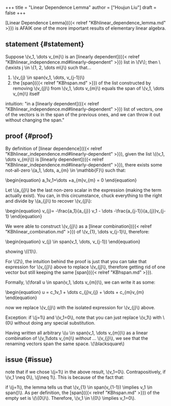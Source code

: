 +++
title = "Linear Dependence Lemma"
author = ["Houjun Liu"]
draft = false
+++

[Linear Dependence Lemma]({{< relref "KBhlinear_dependence_lemma.md" >}}) is AFAIK one of the more important results of elementary linear algebra.


## statement {#statement}

Suppose \\(v\_1, \dots v\_{m}\\) is an [linearly dependent]({{< relref "KBhlinear_independence.md#linearly-dependent" >}}) list in \\(V\\); then \\(\exists j \in \\{1, 2, \dots m\\}\\) such that...

1.  \\(v\_{j} \in span(v\_1, \dots, v\_{j-1})\\)
2.  the [span]({{< relref "KBhspan.md" >}}) of the list constructed by removing \\(v\_{j}\\) from \\(v\_1, \dots v\_{m}\\) equals the span of \\(v\_1, \dots v\_{m}\\) itself

intuition: "in a [linearly dependent]({{< relref "KBhlinear_independence.md#linearly-dependent" >}}) list of vectors, one of the vectors is in the span of the previous ones, and we can throw it out without changing the span."


## proof {#proof}

By definition of [linear dependence]({{< relref "KBhlinear_independence.md#linearly-dependent" >}}), given the list \\((v\_1, \dots v\_{m}\\)) is [linearly dependent]({{< relref "KBhlinear_independence.md#linearly-dependent" >}}), there exists some not-all-zero \\(a\_1, \dots, a\_{m} \in \mathbb{F}\\) such that:

\begin{equation}
a\_1v\_1+\dots +a\_{m}v\_{m} = 0
\end{equation}

Let \\(a\_{j}\\) be the last non-zero scalar in the expression (making the term actually exist). You can, in this circumstance, chuck everything to the right and divide by \\(a\_{j}\\) to recover \\(v\_{j}\\):

\begin{equation}
v\_{j}= -\frac{a\_1}{a\_{j}} v\_1 - \dots -\frac{a\_{j-1}}{a\_{j}}v\_{j-1}
\end{equation}

We were able to construct \\(v\_{j}\\) as a [linear combination]({{< relref "KBhlinear_combination.md" >}}) of \\(v\_{1}, \dots v\_{j-1}\\), therefore:

\begin{equation}
v\_{j} \in span(v\_1, \dots, v\_{j-1})
\end{equation}

showing \\((1)\\).

For \\(2\\), the intuition behind the proof is just that you can take that expression for \\(v\_{j}\\) above to replace \\(v\_{j}\\), therefore getting rid of one vector but still keeping the same [span]({{< relref "KBhspan.md" >}}).

Formally, \\(\forall u \in span(v\_1, \dots v\_{m})\\), we can write it as some:

\begin{equation}
u = c\_1v\_1 + \dots c\_{j}v\_{j} + \dots + c\_{m}v\_{m}
\end{equation}

now we replace \\(v\_{j}\\) with the isolated expression for \\(v\_{j}\\) above.

Exception: if \\(j=1\\) and \\(v\_1=0\\), note that you can just replace \\(v\_1\\) with \\(0\\) without doing any special substitution.

Having written all arbitrary \\(u \in span(v\_1, \dots v\_{m})\\) as a linear combination of \\(v\_1\dots v\_{m}\\) _without_ ... \\(v\_{j}\\), we see that the renaming vectors span the same space. \\(\blacksquare\\)


## issue {#issue}

note that if we chose \\(j=1\\) in the above result, \\(v\_1=0\\). Contrapositively, if \\(v\_1 \neq 0\\), \\(j\neq 1\\). This is because of the fact that:

if \\(j=1\\), the lemma tells us that \\(v\_{1} \in span(v\_{1-1}) \implies v\_1 \in span()\\). As per definition, the [span]({{< relref "KBhspan.md" >}}) of the empty set is \\(\\{0\\}\\). Therefore, \\(v\_1 \in \\{0\\} \implies v\_1=0\\).
